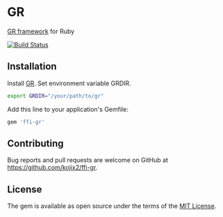 # GR

[GR framework](https://github.com/sciapp/gr) for Ruby

[![Build Status](https://travis-ci.com/kojix2/ffi-gr.svg?&branch=master)](https://travis-ci.org/kojix2/ffi-gr)

## Installation
Install [GR](https://github.com/sciapp/gr/releases).
Set environment variable GRDIR.

```sh
export GRDIR="/your/path/to/gr"
```

Add this line to your application's Gemfile:

```sh
gem 'ffi-gr'
```

## Contributing

Bug reports and pull requests are welcome on GitHub at https://github.com/kojix2/ffi-gr.

## License

The gem is available as open source under the terms of the [MIT License](https://opensource.org/licenses/MIT).

